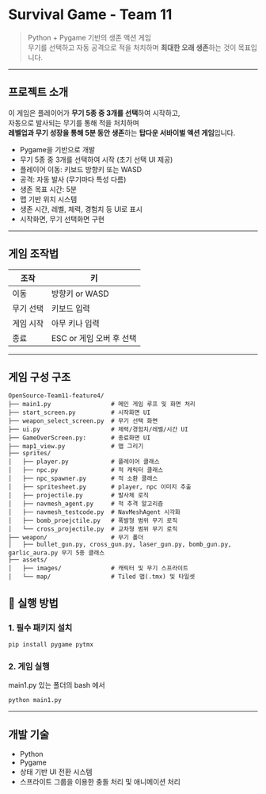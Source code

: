 # Survival Game - Team 11

> Python + Pygame 기반의 생존 액션 게임  
> 무기를 선택하고 자동 공격으로 적을 처치하며 **최대한 오래 생존**하는 것이 목표입니다.

---

## 프로젝트 소개

이 게임은 플레이어가 **무기 5종 중 3개를 선택**하여 시작하고,  
자동으로 발사되는 무기를 통해 적을 처치하며  
**레벨업과 무기 성장을 통해 5분 동안 생존**하는 **탑다운 서바이벌 액션 게임**입니다.

- Pygame을 기반으로 개발
- 무기 5종 중 3개를 선택하여 시작 (초기 선택 UI 제공)
- 플레이어 이동: 키보드 방향키 또는 WASD
- 공격: 자동 발사 (무기마다 특성 다름)
- 생존 목표 시간: 5분
- 맵 기반 위치 시스템 
- 생존 시간, 레벨, 체력, 경험치 등 UI로 표시
- 시작화면, 무기 선택화면 구현

---

## 게임 조작법

| 조작 | 키 |
|------|----|
| 이동 | 방향키 or WASD |
| 무기 선택 | 키보드 입력 |
| 게임 시작 | 아무 키나 입력 |
| 종료 | ESC or 게임 오버 후 선택 |

---

## 게임 구성 구조

```
OpenSource-Team11-feature4/
├── main1.py                 # 메인 게임 루프 및 화면 처리
├── start_screen.py          # 시작화면 UI
├── weapon_select_screen.py  # 무기 선택 화면
├── ui.py                    # 체력/경험치/레벨/시간 UI
├── GameOverScreen.py:       # 종료화면 UI 
├── map1_view.py             # 맵 그리기
├── sprites/
│   ├── player.py            # 플레이어 클래스
│   ├── npc.py               # 적 캐릭터 클래스
│   ├── npc_spawner.py       # 적 소환 클래스
│   ├── spritesheet.py       # player, npc 이미지 추출
│   ├── projectile.py        # 발사체 로직
│   ├── navmesh_agent.py     # 적 추격 알고리즘
│   ├── navmesh_testcode.py  # NavMeshAgent 시각화
│   ├── bomb_proejctile.py   # 폭발형 범위 무기 로직
│   └── cross_projectile.py  # 교차형 범위 무기 로직
├── weapon/                  # 무기 폴더
│   ├── bullet_gun.py, cross_gun.py, laser_gun.py, bomb_gun.py, garlic_aura.py 무기 5종 클래스
├── assets/
│   ├── images/              # 캐릭터 및 무기 스프라이트
│   └── map/                 # Tiled 맵(.tmx) 및 타일셋
```

## 🚀 실행 방법

### 1. 필수 패키지 설치
```bash
pip install pygame pytmx
```

### 2. 게임 실행
main1.py 있는 폴더의 bash 에서
```bash
python main1.py
```

---

## 개발 기술

- Python
- Pygame
- 상태 기반 UI 전환 시스템
- 스프라이트 그룹을 이용한 충돌 처리 및 애니메이션 처리
